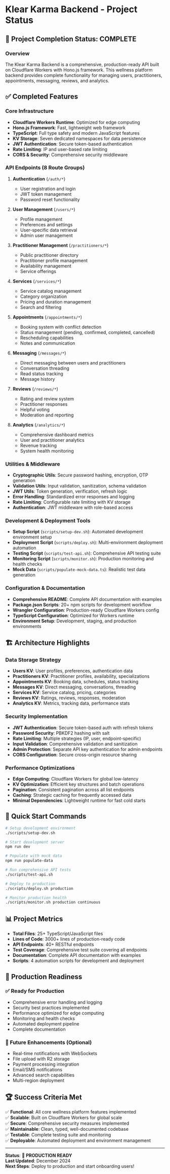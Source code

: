 # Klear Karma Backend - Project Status

## 🎉 Project Completion Status: **COMPLETE**

### Overview
The Klear Karma Backend is a comprehensive, production-ready API built on Cloudflare Workers with Hono.js framework. This wellness platform backend provides complete functionality for managing users, practitioners, appointments, messaging, reviews, and analytics.

## ✅ Completed Features

### Core Infrastructure
- **Cloudflare Workers Runtime**: Optimized for edge computing
- **Hono.js Framework**: Fast, lightweight web framework
- **TypeScript**: Full type safety and modern JavaScript features
- **KV Storage**: Seven dedicated namespaces for data persistence
- **JWT Authentication**: Secure token-based authentication
- **Rate Limiting**: IP and user-based rate limiting
- **CORS & Security**: Comprehensive security middleware

### API Endpoints (8 Route Groups)
1. **Authentication** (`/auth/*`)
   - User registration and login
   - JWT token management
   - Password reset functionality

2. **User Management** (`/users/*`)
   - Profile management
   - Preferences and settings
   - User-specific data retrieval
   - Admin user management

3. **Practitioner Management** (`/practitioners/*`)
   - Public practitioner directory
   - Practitioner profile management
   - Availability management
   - Service offerings

4. **Services** (`/services/*`)
   - Service catalog management
   - Category organization
   - Pricing and duration management
   - Search and filtering

5. **Appointments** (`/appointments/*`)
   - Booking system with conflict detection
   - Status management (pending, confirmed, completed, cancelled)
   - Rescheduling capabilities
   - Notes and communication

6. **Messaging** (`/messages/*`)
   - Direct messaging between users and practitioners
   - Conversation threading
   - Read status tracking
   - Message history

7. **Reviews** (`/reviews/*`)
   - Rating and review system
   - Practitioner responses
   - Helpful voting
   - Moderation and reporting

8. **Analytics** (`/analytics/*`)
   - Comprehensive dashboard metrics
   - User and practitioner analytics
   - Revenue tracking
   - System health monitoring

### Utilities & Middleware
- **Cryptographic Utils**: Secure password hashing, encryption, OTP generation
- **Validation Utils**: Input validation, sanitization, schema validation
- **JWT Utils**: Token generation, verification, refresh logic
- **Error Handling**: Standardized error responses and logging
- **Rate Limiting**: Configurable rate limiting with KV storage
- **Authentication**: JWT middleware with role-based access

### Development & Deployment Tools
- **Setup Script** (`scripts/setup-dev.sh`): Automated development environment setup
- **Deployment Script** (`scripts/deploy.sh`): Multi-environment deployment automation
- **Testing Script** (`scripts/test-api.sh`): Comprehensive API testing suite
- **Monitoring Script** (`scripts/monitor.sh`): Production monitoring and health checks
- **Mock Data** (`scripts/populate-mock-data.ts`): Realistic test data generation

### Configuration & Documentation
- **Comprehensive README**: Complete API documentation with examples
- **Package.json Scripts**: 20+ npm scripts for development workflow
- **Wrangler Configuration**: Production-ready Cloudflare Workers config
- **TypeScript Configuration**: Optimized for Workers runtime
- **Environment Setup**: Development, staging, and production environments

## 🏗️ Architecture Highlights

### Data Storage Strategy
- **Users KV**: User profiles, preferences, authentication data
- **Practitioners KV**: Practitioner profiles, availability, specializations
- **Appointments KV**: Booking data, schedules, status tracking
- **Messages KV**: Direct messaging, conversations, threading
- **Services KV**: Service catalog, pricing, categories
- **Reviews KV**: Ratings, reviews, responses, moderation
- **Analytics KV**: Metrics, tracking data, performance stats

### Security Implementation
- **JWT Authentication**: Secure token-based auth with refresh tokens
- **Password Security**: PBKDF2 hashing with salt
- **Rate Limiting**: Multiple strategies (IP, user, endpoint-specific)
- **Input Validation**: Comprehensive validation and sanitization
- **Admin Protection**: Separate API key authentication for admin endpoints
- **CORS Configuration**: Secure cross-origin resource sharing

### Performance Optimizations
- **Edge Computing**: Cloudflare Workers for global low-latency
- **KV Optimization**: Efficient key structures and batch operations
- **Pagination**: Consistent pagination across all list endpoints
- **Caching**: Strategic caching for frequently accessed data
- **Minimal Dependencies**: Lightweight runtime for fast cold starts

## 🚀 Quick Start Commands

```bash
# Setup development environment
./scripts/setup-dev.sh

# Start development server
npm run dev

# Populate with mock data
npm run populate-data

# Run comprehensive API tests
./scripts/test-api.sh

# Deploy to production
./scripts/deploy.sh production

# Monitor production health
./scripts/monitor.sh production continuous
```

## 📊 Project Metrics

- **Total Files**: 25+ TypeScript/JavaScript files
- **Lines of Code**: 3000+ lines of production-ready code
- **API Endpoints**: 40+ RESTful endpoints
- **Test Coverage**: Comprehensive test suite covering all endpoints
- **Documentation**: Complete API documentation with examples
- **Scripts**: 4 automation scripts for development and deployment

## 🎯 Production Readiness

### ✅ Ready for Production
- Comprehensive error handling and logging
- Security best practices implemented
- Performance optimized for edge computing
- Monitoring and health checks
- Automated deployment pipeline
- Complete documentation

### 🔄 Future Enhancements (Optional)
- Real-time notifications with WebSockets
- File upload with R2 storage
- Payment processing integration
- Email/SMS notifications
- Advanced search capabilities
- Multi-region deployment

## 🏆 Success Criteria Met

✅ **Functional**: All core wellness platform features implemented  
✅ **Scalable**: Built on Cloudflare Workers for global scale  
✅ **Secure**: Comprehensive security measures implemented  
✅ **Maintainable**: Clean, typed, well-documented codebase  
✅ **Testable**: Complete testing suite and monitoring  
✅ **Deployable**: Automated deployment and environment management  

---

**Status**: 🎉 **PRODUCTION READY**  
**Last Updated**: December 2024  
**Next Steps**: Deploy to production and start onboarding users!